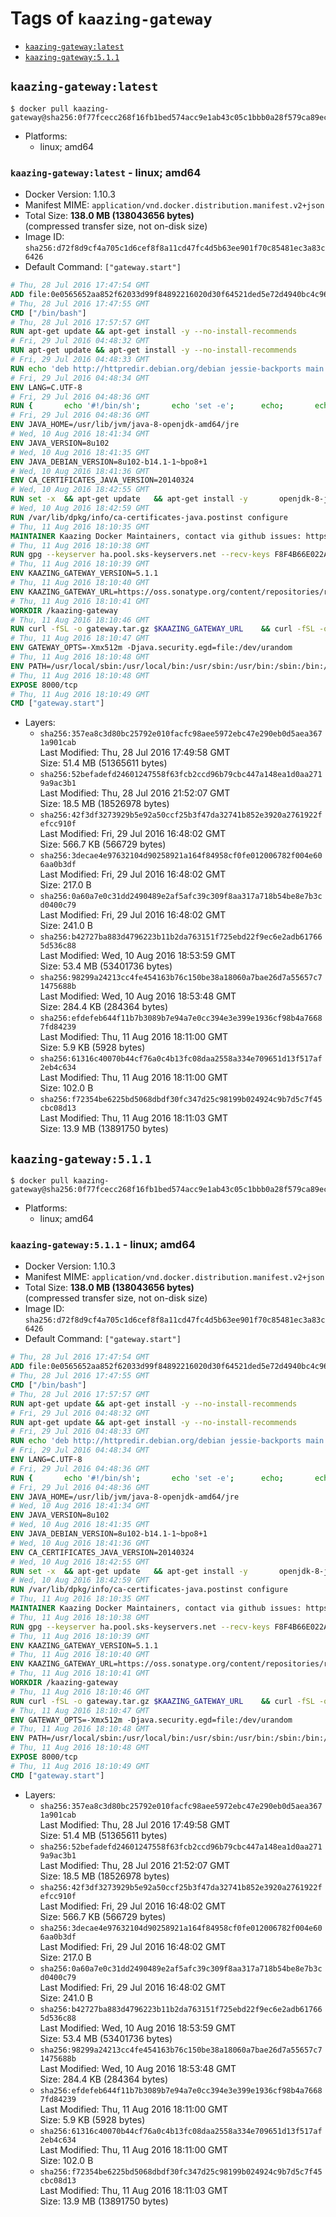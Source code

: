 <!-- THIS FILE IS GENERATED VIA './update-tag-details.sh' -->

# Tags of `kaazing-gateway`

-	[`kaazing-gateway:latest`](#kaazing-gatewaylatest)
-	[`kaazing-gateway:5.1.1`](#kaazing-gateway511)

## `kaazing-gateway:latest`

```console
$ docker pull kaazing-gateway@sha256:0f77fcecc268f16fb1bed574acc9e1ab43c05c1bbb0a28f579ca89ec18dadef7
```

-	Platforms:
	-	linux; amd64

### `kaazing-gateway:latest` - linux; amd64

-	Docker Version: 1.10.3
-	Manifest MIME: `application/vnd.docker.distribution.manifest.v2+json`
-	Total Size: **138.0 MB (138043656 bytes)**  
	(compressed transfer size, not on-disk size)
-	Image ID: `sha256:d72f8d9cf4a705c1d6cef8f8a11cd47fc4d5b63ee901f70c85481ec3a83c6426`
-	Default Command: `["gateway.start"]`

```dockerfile
# Thu, 28 Jul 2016 17:47:54 GMT
ADD file:0e0565652aa852f62033d99f84892216020d30f64521ded5e72d4940bc4c9697 in /
# Thu, 28 Jul 2016 17:47:55 GMT
CMD ["/bin/bash"]
# Thu, 28 Jul 2016 17:57:57 GMT
RUN apt-get update && apt-get install -y --no-install-recommends 		ca-certificates 		curl 		wget 	&& rm -rf /var/lib/apt/lists/*
# Fri, 29 Jul 2016 04:48:32 GMT
RUN apt-get update && apt-get install -y --no-install-recommends 		bzip2 		unzip 		xz-utils 	&& rm -rf /var/lib/apt/lists/*
# Fri, 29 Jul 2016 04:48:33 GMT
RUN echo 'deb http://httpredir.debian.org/debian jessie-backports main' > /etc/apt/sources.list.d/jessie-backports.list
# Fri, 29 Jul 2016 04:48:34 GMT
ENV LANG=C.UTF-8
# Fri, 29 Jul 2016 04:48:36 GMT
RUN { 		echo '#!/bin/sh'; 		echo 'set -e'; 		echo; 		echo 'dirname "$(dirname "$(readlink -f "$(which javac || which java)")")"'; 	} > /usr/local/bin/docker-java-home 	&& chmod +x /usr/local/bin/docker-java-home
# Fri, 29 Jul 2016 04:48:36 GMT
ENV JAVA_HOME=/usr/lib/jvm/java-8-openjdk-amd64/jre
# Wed, 10 Aug 2016 18:41:34 GMT
ENV JAVA_VERSION=8u102
# Wed, 10 Aug 2016 18:41:35 GMT
ENV JAVA_DEBIAN_VERSION=8u102-b14.1-1~bpo8+1
# Wed, 10 Aug 2016 18:41:36 GMT
ENV CA_CERTIFICATES_JAVA_VERSION=20140324
# Wed, 10 Aug 2016 18:42:55 GMT
RUN set -x 	&& apt-get update 	&& apt-get install -y 		openjdk-8-jre-headless="$JAVA_DEBIAN_VERSION" 		ca-certificates-java="$CA_CERTIFICATES_JAVA_VERSION" 	&& rm -rf /var/lib/apt/lists/* 	&& [ "$JAVA_HOME" = "$(docker-java-home)" ]
# Wed, 10 Aug 2016 18:42:59 GMT
RUN /var/lib/dpkg/info/ca-certificates-java.postinst configure
# Thu, 11 Aug 2016 18:10:35 GMT
MAINTAINER Kaazing Docker Maintainers, contact via github issues: https://github.com/kaazing/gateway.docker/issues
# Thu, 11 Aug 2016 18:10:38 GMT
RUN gpg --keyserver ha.pool.sks-keyservers.net --recv-keys F8F4B66E022A4668E532DAC03AA0B82C385B4D59
# Thu, 11 Aug 2016 18:10:39 GMT
ENV KAAZING_GATEWAY_VERSION=5.1.1
# Thu, 11 Aug 2016 18:10:40 GMT
ENV KAAZING_GATEWAY_URL=https://oss.sonatype.org/content/repositories/releases/org/kaazing/gateway.distribution/5.1.1/gateway.distribution-5.1.1.tar.gz
# Thu, 11 Aug 2016 18:10:41 GMT
WORKDIR /kaazing-gateway
# Thu, 11 Aug 2016 18:10:46 GMT
RUN curl -fSL -o gateway.tar.gz $KAAZING_GATEWAY_URL 	&& curl -fSL -o gateway.tar.gz.asc ${KAAZING_GATEWAY_URL}.asc 	&& gpg --verify gateway.tar.gz.asc 	&& tar -xvf gateway.tar.gz --strip-components=1 	&& rm gateway.tar.gz*
# Thu, 11 Aug 2016 18:10:47 GMT
ENV GATEWAY_OPTS=-Xmx512m -Djava.security.egd=file:/dev/urandom
# Thu, 11 Aug 2016 18:10:48 GMT
ENV PATH=/usr/local/sbin:/usr/local/bin:/usr/sbin:/usr/bin:/sbin:/bin:/kaazing-gateway/bin
# Thu, 11 Aug 2016 18:10:48 GMT
EXPOSE 8000/tcp
# Thu, 11 Aug 2016 18:10:49 GMT
CMD ["gateway.start"]
```

-	Layers:
	-	`sha256:357ea8c3d80bc25792e010facfc98aee5972ebc47e290eb0d5aea3671a901cab`  
		Last Modified: Thu, 28 Jul 2016 17:49:58 GMT  
		Size: 51.4 MB (51365611 bytes)
	-	`sha256:52befadefd24601247558f63fcb2ccd96b79cbc447a148ea1d0aa2719a9ac3b1`  
		Last Modified: Thu, 28 Jul 2016 21:52:07 GMT  
		Size: 18.5 MB (18526978 bytes)
	-	`sha256:42f3df3273929b5e92a50ccf25b3f47da32741b852e3920a2761922fefcc910f`  
		Last Modified: Fri, 29 Jul 2016 16:48:02 GMT  
		Size: 566.7 KB (566729 bytes)
	-	`sha256:3decae4e97632104d90258921a164f84958cf0fe012006782f004e606aa0b3df`  
		Last Modified: Fri, 29 Jul 2016 16:48:02 GMT  
		Size: 217.0 B
	-	`sha256:0a60a7e0c31dd2490489e2af5afc39c309f8aa317a718b54be8e7b3cd0400c79`  
		Last Modified: Fri, 29 Jul 2016 16:48:02 GMT  
		Size: 241.0 B
	-	`sha256:b42727ba883d4796223b11b2da763151f725ebd22f9ec6e2adb617665d536c88`  
		Last Modified: Wed, 10 Aug 2016 18:53:59 GMT  
		Size: 53.4 MB (53401736 bytes)
	-	`sha256:98299a24213cc4fe454163b76c150be38a18060a7bae26d7a55657c71475688b`  
		Last Modified: Wed, 10 Aug 2016 18:53:48 GMT  
		Size: 284.4 KB (284364 bytes)
	-	`sha256:efdefeb644f11b7b3089b7e94a7e0cc394e3e399e1936cf98b4a76687fd84239`  
		Last Modified: Thu, 11 Aug 2016 18:11:00 GMT  
		Size: 5.9 KB (5928 bytes)
	-	`sha256:61316c40070b44cf76a0c4b13fc08daa2558a334e709651d13f517af2eb4c634`  
		Last Modified: Thu, 11 Aug 2016 18:11:00 GMT  
		Size: 102.0 B
	-	`sha256:f72354be6225bd5068dbdf30fc347d25c98199b024924c9b7d5c7f45cbc08d13`  
		Last Modified: Thu, 11 Aug 2016 18:11:03 GMT  
		Size: 13.9 MB (13891750 bytes)

## `kaazing-gateway:5.1.1`

```console
$ docker pull kaazing-gateway@sha256:0f77fcecc268f16fb1bed574acc9e1ab43c05c1bbb0a28f579ca89ec18dadef7
```

-	Platforms:
	-	linux; amd64

### `kaazing-gateway:5.1.1` - linux; amd64

-	Docker Version: 1.10.3
-	Manifest MIME: `application/vnd.docker.distribution.manifest.v2+json`
-	Total Size: **138.0 MB (138043656 bytes)**  
	(compressed transfer size, not on-disk size)
-	Image ID: `sha256:d72f8d9cf4a705c1d6cef8f8a11cd47fc4d5b63ee901f70c85481ec3a83c6426`
-	Default Command: `["gateway.start"]`

```dockerfile
# Thu, 28 Jul 2016 17:47:54 GMT
ADD file:0e0565652aa852f62033d99f84892216020d30f64521ded5e72d4940bc4c9697 in /
# Thu, 28 Jul 2016 17:47:55 GMT
CMD ["/bin/bash"]
# Thu, 28 Jul 2016 17:57:57 GMT
RUN apt-get update && apt-get install -y --no-install-recommends 		ca-certificates 		curl 		wget 	&& rm -rf /var/lib/apt/lists/*
# Fri, 29 Jul 2016 04:48:32 GMT
RUN apt-get update && apt-get install -y --no-install-recommends 		bzip2 		unzip 		xz-utils 	&& rm -rf /var/lib/apt/lists/*
# Fri, 29 Jul 2016 04:48:33 GMT
RUN echo 'deb http://httpredir.debian.org/debian jessie-backports main' > /etc/apt/sources.list.d/jessie-backports.list
# Fri, 29 Jul 2016 04:48:34 GMT
ENV LANG=C.UTF-8
# Fri, 29 Jul 2016 04:48:36 GMT
RUN { 		echo '#!/bin/sh'; 		echo 'set -e'; 		echo; 		echo 'dirname "$(dirname "$(readlink -f "$(which javac || which java)")")"'; 	} > /usr/local/bin/docker-java-home 	&& chmod +x /usr/local/bin/docker-java-home
# Fri, 29 Jul 2016 04:48:36 GMT
ENV JAVA_HOME=/usr/lib/jvm/java-8-openjdk-amd64/jre
# Wed, 10 Aug 2016 18:41:34 GMT
ENV JAVA_VERSION=8u102
# Wed, 10 Aug 2016 18:41:35 GMT
ENV JAVA_DEBIAN_VERSION=8u102-b14.1-1~bpo8+1
# Wed, 10 Aug 2016 18:41:36 GMT
ENV CA_CERTIFICATES_JAVA_VERSION=20140324
# Wed, 10 Aug 2016 18:42:55 GMT
RUN set -x 	&& apt-get update 	&& apt-get install -y 		openjdk-8-jre-headless="$JAVA_DEBIAN_VERSION" 		ca-certificates-java="$CA_CERTIFICATES_JAVA_VERSION" 	&& rm -rf /var/lib/apt/lists/* 	&& [ "$JAVA_HOME" = "$(docker-java-home)" ]
# Wed, 10 Aug 2016 18:42:59 GMT
RUN /var/lib/dpkg/info/ca-certificates-java.postinst configure
# Thu, 11 Aug 2016 18:10:35 GMT
MAINTAINER Kaazing Docker Maintainers, contact via github issues: https://github.com/kaazing/gateway.docker/issues
# Thu, 11 Aug 2016 18:10:38 GMT
RUN gpg --keyserver ha.pool.sks-keyservers.net --recv-keys F8F4B66E022A4668E532DAC03AA0B82C385B4D59
# Thu, 11 Aug 2016 18:10:39 GMT
ENV KAAZING_GATEWAY_VERSION=5.1.1
# Thu, 11 Aug 2016 18:10:40 GMT
ENV KAAZING_GATEWAY_URL=https://oss.sonatype.org/content/repositories/releases/org/kaazing/gateway.distribution/5.1.1/gateway.distribution-5.1.1.tar.gz
# Thu, 11 Aug 2016 18:10:41 GMT
WORKDIR /kaazing-gateway
# Thu, 11 Aug 2016 18:10:46 GMT
RUN curl -fSL -o gateway.tar.gz $KAAZING_GATEWAY_URL 	&& curl -fSL -o gateway.tar.gz.asc ${KAAZING_GATEWAY_URL}.asc 	&& gpg --verify gateway.tar.gz.asc 	&& tar -xvf gateway.tar.gz --strip-components=1 	&& rm gateway.tar.gz*
# Thu, 11 Aug 2016 18:10:47 GMT
ENV GATEWAY_OPTS=-Xmx512m -Djava.security.egd=file:/dev/urandom
# Thu, 11 Aug 2016 18:10:48 GMT
ENV PATH=/usr/local/sbin:/usr/local/bin:/usr/sbin:/usr/bin:/sbin:/bin:/kaazing-gateway/bin
# Thu, 11 Aug 2016 18:10:48 GMT
EXPOSE 8000/tcp
# Thu, 11 Aug 2016 18:10:49 GMT
CMD ["gateway.start"]
```

-	Layers:
	-	`sha256:357ea8c3d80bc25792e010facfc98aee5972ebc47e290eb0d5aea3671a901cab`  
		Last Modified: Thu, 28 Jul 2016 17:49:58 GMT  
		Size: 51.4 MB (51365611 bytes)
	-	`sha256:52befadefd24601247558f63fcb2ccd96b79cbc447a148ea1d0aa2719a9ac3b1`  
		Last Modified: Thu, 28 Jul 2016 21:52:07 GMT  
		Size: 18.5 MB (18526978 bytes)
	-	`sha256:42f3df3273929b5e92a50ccf25b3f47da32741b852e3920a2761922fefcc910f`  
		Last Modified: Fri, 29 Jul 2016 16:48:02 GMT  
		Size: 566.7 KB (566729 bytes)
	-	`sha256:3decae4e97632104d90258921a164f84958cf0fe012006782f004e606aa0b3df`  
		Last Modified: Fri, 29 Jul 2016 16:48:02 GMT  
		Size: 217.0 B
	-	`sha256:0a60a7e0c31dd2490489e2af5afc39c309f8aa317a718b54be8e7b3cd0400c79`  
		Last Modified: Fri, 29 Jul 2016 16:48:02 GMT  
		Size: 241.0 B
	-	`sha256:b42727ba883d4796223b11b2da763151f725ebd22f9ec6e2adb617665d536c88`  
		Last Modified: Wed, 10 Aug 2016 18:53:59 GMT  
		Size: 53.4 MB (53401736 bytes)
	-	`sha256:98299a24213cc4fe454163b76c150be38a18060a7bae26d7a55657c71475688b`  
		Last Modified: Wed, 10 Aug 2016 18:53:48 GMT  
		Size: 284.4 KB (284364 bytes)
	-	`sha256:efdefeb644f11b7b3089b7e94a7e0cc394e3e399e1936cf98b4a76687fd84239`  
		Last Modified: Thu, 11 Aug 2016 18:11:00 GMT  
		Size: 5.9 KB (5928 bytes)
	-	`sha256:61316c40070b44cf76a0c4b13fc08daa2558a334e709651d13f517af2eb4c634`  
		Last Modified: Thu, 11 Aug 2016 18:11:00 GMT  
		Size: 102.0 B
	-	`sha256:f72354be6225bd5068dbdf30fc347d25c98199b024924c9b7d5c7f45cbc08d13`  
		Last Modified: Thu, 11 Aug 2016 18:11:03 GMT  
		Size: 13.9 MB (13891750 bytes)
